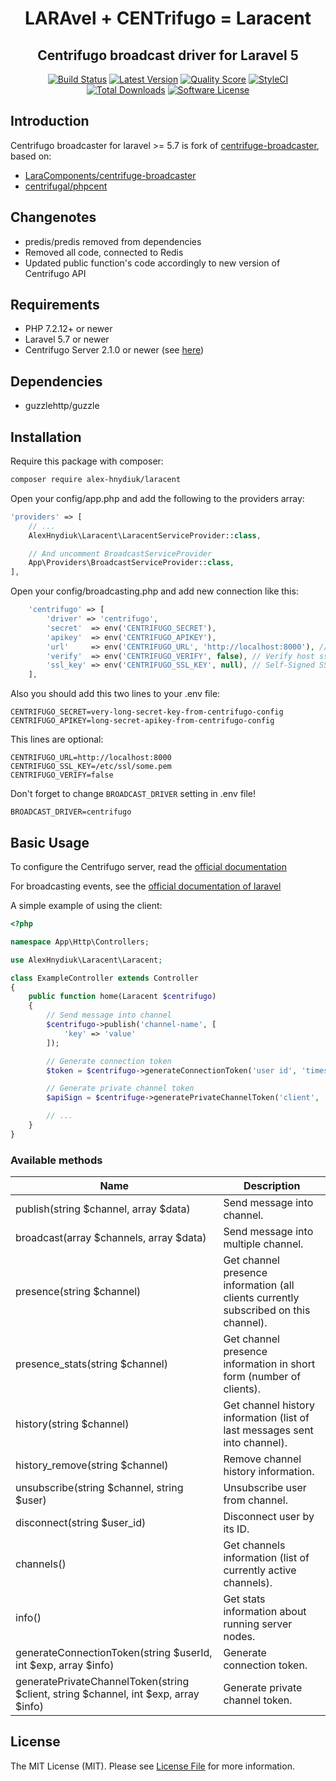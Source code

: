 <h1 align="center">LARAvel + CENTrifugo = Laracent</h1>
<h2 align="center">Centrifugo broadcast driver for Laravel 5</h2>

<p align="center">
<a href="https://travis-ci.org/AlexHnydiuk/laracent"><img src="https://travis-ci.org/AlexHnydiuk/laracent.svg?branch=master" alt="Build Status"></a>
<a href="https://github.com/AlexHnydiuk/laracent/releases"><img src="https://img.shields.io/github/release/AlexHnydiuk/laracent.svg?style=flat-square" alt="Latest Version"></a>
<a href="https://scrutinizer-ci.com/g/AlexHnydiuk/laracent"><img src="https://img.shields.io/scrutinizer/g/AlexHnydiuk/laracent.svg?style=flat-square" alt="Quality Score"></a>
<a href="https://github.styleci.io/repos/171129986"><img src="https://github.styleci.io/repos/171129986/shield?branch=master" alt="StyleCI"></a>
<a href="https://packagist.org/packages/alex-hnydiuk/laracent"><img src="https://img.shields.io/packagist/dt/alex-hnydiuk/laracent.svg?style=flat-square" alt="Total Downloads"></a>
<a href="https://github.com/AlexHnydiuk/laracent/blob/master/LICENSE"><img src="https://img.shields.io/badge/license-MIT-blue.svg" alt="Software License"></a>
</p>


## Introduction
Centrifugo broadcaster for laravel >= 5.7 is fork of [centrifuge-broadcaster](https://github.com/LaraComponents/centrifuge-broadcaster), based on:
- [LaraComponents/centrifuge-broadcaster](https://github.com/LaraComponents/centrifuge-broadcaster)
- [centrifugal/phpcent](https://github.com/centrifugal/phpcent)

## Changenotes
- predis/predis removed from dependencies
- Removed all code, connected to Redis
- Updated public function's code accordingly to new  version of Centrifugo API  

## Requirements

- PHP 7.2.12+ or newer
- Laravel 5.7 or newer
- Centrifugo Server 2.1.0 or newer (see [here](https://github.com/centrifugal/centrifugo))

## Dependencies

- guzzlehttp/guzzle

## Installation

Require this package with composer:

```bash
composer require alex-hnydiuk/laracent
```

Open your config/app.php and add the following to the providers array:

```php
'providers' => [
    // ...
    AlexHnydiuk\Laracent\LaracentServiceProvider::class,

    // And uncomment BroadcastServiceProvider
    App\Providers\BroadcastServiceProvider::class,
],
```

Open your config/broadcasting.php and add new connection like this:

```php
    'centrifugo' => [
        'driver' => 'centrifugo',
        'secret'  => env('CENTRIFUGO_SECRET'),
        'apikey'  => env('CENTRIFUGO_APIKEY'),
        'url'     => env('CENTRIFUGO_URL', 'http://localhost:8000'), // centrifugo api url
        'verify'  => env('CENTRIFUGO_VERIFY', false), // Verify host ssl if centrifugo uses this
        'ssl_key' => env('CENTRIFUGO_SSL_KEY', null), // Self-Signed SSl Key for Host (require verify=true)
    ],
```

Also you should add this two lines to your .env file:

```
CENTRIFUGO_SECRET=very-long-secret-key-from-centrifugo-config
CENTRIFUGO_APIKEY=long-secret-apikey-from-centrifugo-config
```

This lines are optional:
```
CENTRIFUGO_URL=http://localhost:8000
CENTRIFUGO_SSL_KEY=/etc/ssl/some.pem
CENTRIFUGO_VERIFY=false
```

Don't forget to change `BROADCAST_DRIVER` setting in .env file!

```
BROADCAST_DRIVER=centrifugo
```

## Basic Usage

To configure the Centrifugo server, read the [official documentation](https://centrifugal.github.io/centrifugo/)

For broadcasting events, see the [official documentation of laravel](https://laravel.com/docs/5.7/broadcasting)

A simple example of using the client:

```php
<?php

namespace App\Http\Controllers;

use AlexHnydiuk\Laracent\Laracent;

class ExampleController extends Controller
{
    public function home(Laracent $centrifugo)
    {
        // Send message into channel
        $centrifugo->publish('channel-name', [
            'key' => 'value'
        ]);

        // Generate connection token
        $token = $centrifugo->generateConnectionToken('user id', 'timestamp', 'info');

        // Generate private channel token
        $apiSign = $centrifuge->generatePrivateChannelToken('client', 'channel', 'timestamp', 'info');

        // ...
    }
}
```

### Available methods

| Name | Description |
|------|-------------|
| publish(string $channel, array $data) | Send message into channel. |
| broadcast(array $channels, array $data) | Send message into multiple channel. |
| presence(string $channel) | Get channel presence information (all clients currently subscribed on this channel). |
| presence_stats(string $channel) | Get channel presence information in short form (number of clients).|
| history(string $channel) | Get channel history information (list of last messages sent into channel). |
| history_remove(string $channel) | Remove channel history information.
| unsubscribe(string $channel,  string $user) | Unsubscribe user from channel. |
| disconnect(string $user_id) | Disconnect user by its ID. |
| channels() | Get channels information (list of currently active channels). |
| info() | Get stats information about running server nodes. |
| generateConnectionToken(string $userId, int $exp, array $info)  | Generate connection token. |
| generatePrivateChannelToken(string $client, string $channel, int $exp, array $info) | Generate private channel token. |

## License

The MIT License (MIT). Please see [License File](https://github.com/LaraComponents/centrifuge-broadcaster/blob/master/LICENSE) for more information.
